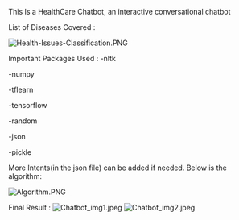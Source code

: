 This Is a HealthCare Chatbot, an interactive conversational chatbot 

List of Diseases Covered :

![Health-Issues-Classification.PNG](https://github.com/prathamesh-kandpal/HealthcareBOT/blob/main/Health-Issues-Classification.PNG)

Important Packages Used :
-nltk

-numpy

-tflearn

-tensorflow

-random

-json

-pickle

More Intents(in the json file) can be added if needed. Below is the algorithm:


![Algorithm.PNG](https://github.com/prathamesh-kandpal/HealthcareBOT/blob/main/Algorithm.PNG)

Final Result : 
![Chatbot_img1.jpeg](https://github.com/prathamesh-kandpal/HealthcareBOT/blob/main/Chatbot_img1.jpeg)
![Chatbot_img2.jpeg](https://github.com/prathamesh-kandpal/HealthcareBOT/blob/main/Chatbot_img2.jpeg)
